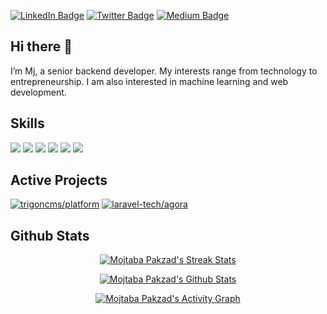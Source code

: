 [![LinkedIn Badge](https://img.shields.io/badge/LinkedIn-Profile-informational?style=flat&logo=linkedin&logoColor=white&color=0D76A8)](https://www.linkedin.com/in/mjpakzad/)
[![Twitter Badge](https://img.shields.io/badge/Twitter-Profile-informational?style=flat&logo=twitter&logoColor=white&color=1CA2F1)](https://twitter.com/mjpakzad)
[![Medium Badge](https://img.shields.io/badge/Medium-Profile-informational?style=flat&logo=medium&logoColor=white&color=66CDAA)](https://medium.com/@mjpakzad)

## Hi there 👋

I’m Mj, a senior backend developer. My interests range from technology to entrepreneurship. I am also interested in machine learning and web development.

## Skills

![](https://img.shields.io/badge/Code-Go-informational?style=flat&logo=Go&logoColor=white&color=4AB197)
![](https://img.shields.io/badge/Code-JavaScript-informational?style=flat&logo=JavaScript&logoColor=white&color=4AB197)
![](https://img.shields.io/badge/Code-Laravel-informational?style=flat&logo=Laravel&logoColor=white&color=4AB197)
![](https://img.shields.io/badge/Code-PHP-informational?style=flat&logo=PHP&logoColor=white&color=4AB197)
![](https://img.shields.io/badge/Code-Python-informational?style=flat&logo=Python&logoColor=white&color=4AB197)
![](https://img.shields.io/badge/Code-MySQL-informational?style=flat&logo=MySQL&logoColor=white&color=4AB197)

## Active Projects

[![trigoncms/platform](https://github-readme-stats.vercel.app/api/pin/?username=trigoncms&repo=platform&theme=dracula)](https://github.com/trigoncms/platform)
[![laravel-tech/agora](https://github-readme-stats.vercel.app/api/pin/?username=laravel-tech&repo=agora&theme=dracula)](https://github.com/laravel-tech/agora)

## Github Stats

<p align="center">
	<a href="https://mjpakzad.com">
		<img alt="Mojtaba Pakzad's Streak Stats"
			 src="https://github-readme-streak-stats.herokuapp.com/?user=mjpakzad&theme=black-ice&hide_border=true&stroke=0000&background=0D1117&ring=60D9FA&fire=60D9FA&currStreakLabel=60D9FA"/>
	</a>
</p>

<p align="center">
	<a href="https://mjpakzad.com">
		<img alt="Mojtaba Pakzad's Github Stats"
			 src="https://denvercoder1-github-readme-stats.vercel.app/api?username=mjpakzad&show_icons=true&count_private=true&theme=react&hide_border=true&bg_color=0D1117"/>
	</a>
</p>

<p align="center">
	<a href="https://mjpakzad.com">
		<img alt="Mojtaba Pakzad's Activity Graph"
			 src="https://activity-graph.herokuapp.com/graph?username=mjpakzad&bg_color=0D1117&color=5BCDEC&line=5BCDEC&point=FFFFFF&hide_border=true"/>
	</a>
</p>
